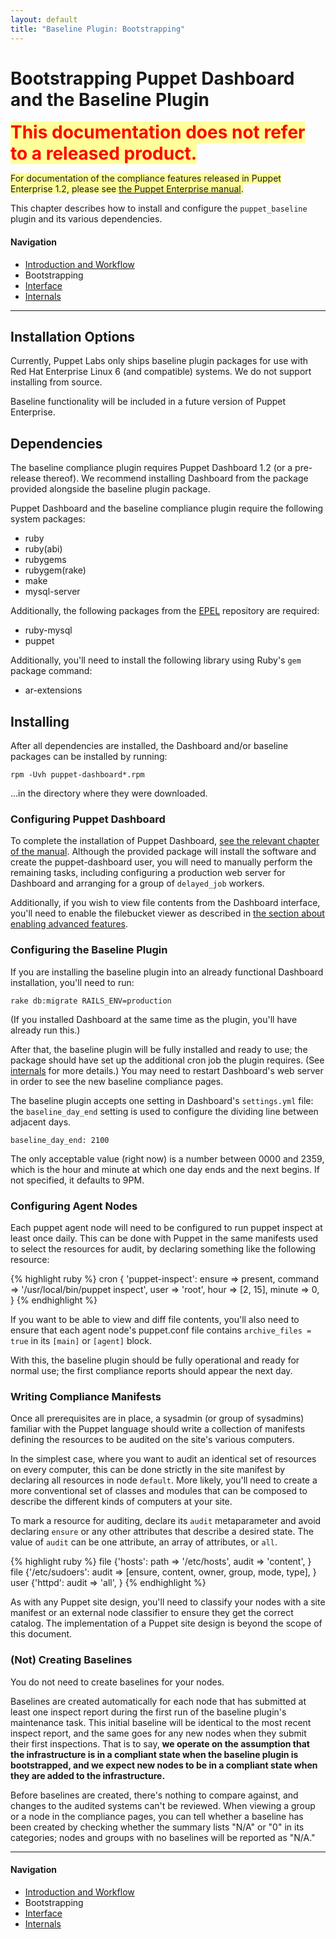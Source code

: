 ```yaml
---
layout: default
title: "Baseline Plugin: Bootstrapping"
---
```


Bootstrapping Puppet Dashboard and the Baseline Plugin
====

<span style="font-size: 2em; font-weight: bold; color: red; background-color: #ff9;">This documentation does not refer to a released product.</span>

<span style="background-color: #ff9;">For documentation of the compliance features released in Puppet Enterprise 1.2, please see [the Puppet Enterprise manual](/pe/).</span>

This chapter describes how to install and configure the `puppet_baseline` plugin and its various dependencies.

#### Navigation

* [Introduction and Workflow](./pb_workflow.html)
* Bootstrapping
* [Interface](./pb_interface.html)
* [Internals](./pb_internals.html)

* * *

Installation Options
------

Currently, Puppet Labs only ships baseline plugin packages for use with Red Hat Enterprise Linux 6 (and compatible) systems. We do not support installing from source.

Baseline functionality will be included in a future version of Puppet Enterprise.

Dependencies
-----

The baseline compliance plugin requires Puppet Dashboard 1.2 (or a pre-release thereof). We recommend installing Dashboard from the package provided alongside the baseline plugin package.

Puppet Dashboard and the baseline compliance plugin require the following system packages:

* ruby
* ruby(abi)
* rubygems
* rubygem(rake)
* make
* mysql-server

Additionally, the following packages from the [EPEL](http://fedoraproject.org/wiki/EPEL) repository are required:

* ruby-mysql
* puppet

Additionally, you'll need to install the following library using Ruby's `gem` package command:

* ar-extensions

Installing
-----

After all dependencies are installed, the Dashboard and/or baseline packages can be installed by running:

    rpm -Uvh puppet-dashboard*.rpm

...in the directory where they were downloaded.

### Configuring Puppet Dashboard

[dashboard_bootstrap]: /dashboard/manual/1.2/bootstrapping.html#configuring-dashboard
[dashboard_advanced]: /dashboard/manual/1.2/configuring.html#advanced-features

To complete the installation of Puppet Dashboard, [see the relevant chapter of the manual][dashboard_bootstrap]. Although the provided package will install the software and create the puppet-dashboard user, you will need to manually perform the remaining tasks, including configuring a production web server for Dashboard and arranging for a group of `delayed_job` workers.

Additionally, if you wish to view file contents from the Dashboard interface, you'll need to enable the filebucket viewer as described in [the section about enabling advanced features][dashboard_advanced].

### Configuring the Baseline Plugin

If you are installing the baseline plugin into an already functional Dashboard installation, you'll need to run:

    rake db:migrate RAILS_ENV=production

(If you installed Dashboard at the same time as the plugin, you'll have already run this.)

After that, the baseline plugin will be fully installed and ready to use; the package should have set up the additional cron job the plugin requires. (See [internals](./pb_internals.html) for more details.) You may need to restart Dashboard's web server in order to see the new baseline compliance pages.

The baseline plugin accepts one setting in Dashboard's `settings.yml` file: the `baseline_day_end` setting is used to configure the dividing line between adjacent days.

    baseline_day_end: 2100

The only acceptable value (right now) is a number between 0000 and 2359, which is the hour and minute at which one day ends and the next begins. If not specified, it defaults to 9PM.

### Configuring Agent Nodes

Each puppet agent node will need to be configured to run puppet inspect at least once daily. This can be done with Puppet in the same manifests used to select the resources for audit, by declaring something like the following resource:

{% highlight ruby %}
    cron { 'puppet-inspect':
      ensure  => present,
      command => '/usr/local/bin/puppet inspect',
      user    => 'root',
      hour    => [2, 15],
      minute  => 0,
    }
{% endhighlight %}


If you want to be able to view and diff file contents, you'll also need to ensure that each agent node's puppet.conf file contains `archive_files = true` in its `[main]` or `[agent]` block.

With this, the baseline plugin should be fully operational and ready for normal use; the first compliance reports should appear the next day.


### Writing Compliance Manifests

Once all prerequisites are in place, a sysadmin (or group of sysadmins) familiar with the Puppet language should write a collection of manifests defining the resources to be audited on the site's various computers.

In the simplest case, where you want to audit an identical set of resources on every computer, this can be done strictly in the site manifest by declaring all resources in node `default`. More likely, you'll need to create a more conventional set of classes and modules that can be composed to describe the different kinds of computers at your site.

To mark a resource for auditing, declare its `audit` metaparameter and avoid declaring `ensure` or any other attributes that describe a desired state. The value of `audit` can be one attribute, an array of attributes, or `all`.

{% highlight ruby %}
    file {'hosts':
      path  => '/etc/hosts',
      audit => 'content',
    }
    file {'/etc/sudoers':
      audit => [ensure, content, owner, group, mode, type],
    }
    user {'httpd':
      audit => 'all',
    }
{% endhighlight %}

As with any Puppet site design, you'll need to classify your nodes with a site manifest or an external node classifier to ensure they get the correct catalog. The implementation of a Puppet site design is beyond the scope of this document.

### (Not) Creating Baselines

You do not need to create baselines for your nodes.

Baselines are created automatically for each node that has submitted at least one inspect report during the first run of the baseline plugin's maintenance task. This initial baseline will be identical to the most recent  inspect report, and the same goes for any new nodes when they submit their first inspections. That is to say, **we operate on the assumption that the infrastructure is in a compliant state when the baseline plugin is bootstrapped, and we expect new nodes to be in a compliant state when they are added to the infrastructure.**

Before baselines are created, there's nothing to compare against, and changes to the audited systems can't be reviewed. When viewing a group or a node in the compliance pages, you can tell whether a baseline has been created by checking whether the summary lists "N/A" or "0" in its categories; nodes and groups with no baselines will be reported as "N/A."

* * *

#### Navigation

* [Introduction and Workflow](./pb_workflow.html)
* Bootstrapping
* [Interface](./pb_interface.html)
* [Internals](./pb_internals.html)
